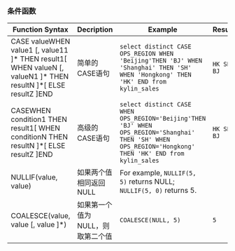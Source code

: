 ### 条件函数

| Function Syntax                          | Decription         | Example                                  | Result         |
| ---------------------------------------- | ------------------ | ---------------------------------------- | -------------- |
| CASE valueWHEN value1 [, value11 ]* THEN result1[ WHEN valueN [, valueN1 ]* THEN resultN ]*[ ELSE resultZ ]END | 简单的CASE语句          | ```select distinct CASE OPS_REGION WHEN 'Beijing'THEN 'BJ' WHEN 'Shanghai' THEN 'SH' WHEN 'Hongkong' THEN 'HK' END from kylin_sales``` | ```HK SH BJ``` |
| CASEWHEN condition1 THEN result1[ WHEN conditionN THEN resultN ]*[ ELSE resultZ ]END | 高级的CASE语句          | ```select distinct CASE  WHEN OPS_REGION='Beijing'THEN 'BJ' WHEN OPS_REGION='Shanghai' THEN 'SH' WHEN OPS_REGION='Hongkong' THEN 'HK' END from kylin_sales``` | ```HK SH BJ``` |
| NULLIF(value, value)                     | 如果两个值相同返回NULL      | For example, `NULLIF(5, 5)` returns NULL; `NULLIF(5, 0)` returns 5. |                |
| COALESCE(value, value [, value ]*)       | 如果第一个值为NULL，则取第二个值 | `COALESCE(NULL, 5)`                      | ```5```        |